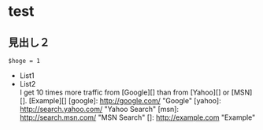 # test

## 見出し２
`$hoge = 1`
* List1
* List2  
I get 10 times more traffic from [Google][] than from
[Yahoo][] or [MSN][].
[Example][]
[google]: http://google.com/        "Google"
[yahoo]:  http://search.yahoo.com/  "Yahoo Search"
[msn]:    http://search.msn.com/    "MSN Search"
[]: http://example.com "Example"
